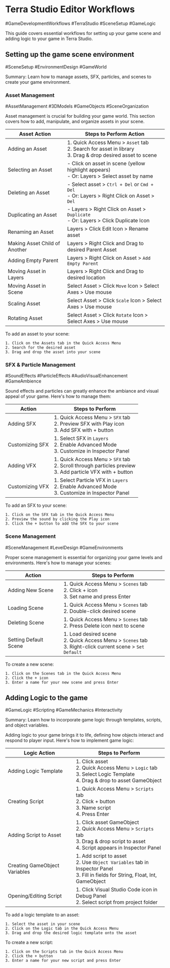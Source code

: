 # Terra Studio Editor Workflows
#GameDevelopmentWorkflows #TerraStudio #SceneSetup #GameLogic

This guide covers essential workflows for setting up your game scene and adding logic to your game in Terra Studio.

## Setting up the game scene environment
#SceneSetup #EnvironmentDesign #GameWorld

Summary: Learn how to manage assets, SFX, particles, and scenes to create your game environment.

### Asset Management
#AssetManagement #3DModels #GameObjects #SceneOrganization

Asset management is crucial for building your game world. This section covers how to add, manipulate, and organize assets in your scene.

| Asset Action | Steps to Perform Action |
|--------------|--------------------------|
| Adding an Asset | 1. Quick Access Menu > `Asset` tab<br>2. Search for asset in library<br>3. Drag & drop desired asset to scene |
| Selecting an Asset | - Click on asset in scene (yellow highlight appears)<br>- Or: Layers > Select asset by name |
| Deleting an Asset | - Select asset > `Ctrl + Del` or `Cmd + Del`<br>- Or: Layers > Right Click on Asset > `Del` |
| Duplicating an Asset | - Layers > Right Click on Asset > `Duplicate`<br>- Or: Layers > Click Duplicate Icon |
| Renaming an Asset | Layers > Click Edit Icon > Rename asset |
| Making Asset Child of Another | Layers > Right Click and Drag to desired Parent Asset |
| Adding Empty Parent | Layers > Right Click on Asset > `Add Empty Parent` |
| Moving Asset in Layers | Layers > Right Click and Drag to desired location |
| Moving Asset in Scene | Select Asset > Click `Move` Icon > Select Axes > Use mouse |
| Scaling Asset | Select Asset > Click `Scale` Icon > Select Axes > Use mouse |
| Rotating Asset | Select Asset > Click `Rotate` Icon > Select Axes > Use mouse |

To add an asset to your scene:
```
1. Click on the Assets tab in the Quick Access Menu
2. Search for the desired asset
3. Drag and drop the asset into your scene
```

### SFX & Particle Management
#SoundEffects #ParticleEffects #AudioVisualEnhancement #GameAmbience

Sound effects and particles can greatly enhance the ambiance and visual appeal of your game. Here's how to manage them:

| Action | Steps to Perform |
|--------|-------------------|
| Adding SFX | 1. Quick Access Menu > `SFX` tab<br>2. Preview SFX with Play icon<br>3. Add SFX with + button |
| Customizing SFX | 1. Select SFX in `Layers`<br>2. Enable Advanced Mode<br>3. Customize in Inspector Panel |
| Adding VFX | 1. Quick Access Menu > `SFX` tab<br>2. Scroll through particles preview<br>3. Add particle VFX with + button |
| Customizing VFX | 1. Select Particle VFX in `Layers`<br>2. Enable Advanced Mode<br>3. Customize in Inspector Panel |

To add an SFX to your scene:
```
1. Click on the SFX tab in the Quick Access Menu
2. Preview the sound by clicking the Play icon
3. Click the + button to add the SFX to your scene
```

### Scene Management
#SceneManagement #LevelDesign #GameEnvironments

Proper scene management is essential for organizing your game levels and environments. Here's how to manage your scenes:

| Action | Steps to Perform |
|--------|-------------------|
| Adding New Scene | 1. Quick Access Menu > `Scenes` tab<br>2. Click + icon<br>3. Set name and press Enter |
| Loading Scene | 1. Quick Access Menu > `Scenes` tab<br>2. Double-click desired scene |
| Deleting Scene | 1. Quick Access Menu > `Scenes` tab<br>2. Press Delete icon next to scene |
| Setting Default Scene | 1. Load desired scene<br>2. Quick Access Menu > `Scenes` tab<br>3. Right-click current scene > `Set Default` |

To create a new scene:
```
1. Click on the Scenes tab in the Quick Access Menu
2. Click the + icon
3. Enter a name for your new scene and press Enter
```

## Adding Logic to the game
#GameLogic #Scripting #GameMechanics #Interactivity

Summary: Learn how to incorporate game logic through templates, scripts, and object variables.

Adding logic to your game brings it to life, defining how objects interact and respond to player input. Here's how to implement game logic:

| Logic Action | Steps to Perform |
|--------------|-------------------|
| Adding Logic Template | 1. Click asset<br>2. Quick Access Menu > `Logic` tab<br>3. Select Logic Template<br>4. Drag & drop to asset GameObject |
| Creating Script | 1. Quick Access Menu > `Scripts` tab<br>2. Click + button<br>3. Name script<br>4. Press Enter |
| Adding Script to Asset | 1. Click asset GameObject<br>2. Quick Access Menu > `Scripts` tab<br>3. Drag & drop script to asset<br>4. Script appears in Inspector Panel |
| Creating GameObject Variables | 1. Add script to asset<br>2. Use `Object Variables` tab in Inspector Panel<br>3. Fill in fields for String, Float, Int, GameObject |
| Opening/Editing Script | 1. Click Visual Studio Code icon in Debug Panel<br>2. Select script from project folder |

To add a logic template to an asset:
```
1. Select the asset in your scene
2. Click on the Logic tab in the Quick Access Menu
3. Drag and drop the desired logic template onto the asset
```

To create a new script:
```
1. Click on the Scripts tab in the Quick Access Menu
2. Click the + button
3. Enter a name for your new script and press Enter
```

